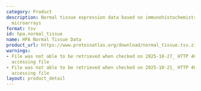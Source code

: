 ```yaml
---
category: Product
description: Normal tissue expression data based on immunohistochemistry using tissue
  microarrays
format: tsv
id: hpa.normal_tissue
name: HPA Normal Tissue Data
product_url: https://www.proteinatlas.org/download/normal_tissue.tsv.zip
warnings:
- File was not able to be retrieved when checked on 2025-10-27_ HTTP 404 error when
  accessing file
- File was not able to be retrieved when checked on 2025-10-21_ HTTP 404 error when
  accessing file
layout: product_detail
---
```

